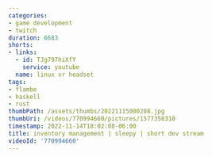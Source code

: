 ```yaml
---
categories:
- game development
- twitch
duration: 6683
shorts:
- links:
  - id: TJg797hiXfY
    service: youtube
  name: linux vr headset
tags:
- flambe
- haskell
- rust
thumbPath: /assets/thumbs/20221115000208.jpg
thumbUri: /videos/770994660/pictures/1577358310
timestamp: 2022-11-14T18:02:08-06:00
title: inventory management | sleepy | short dev stream
videoId: '770994660'
---
```

